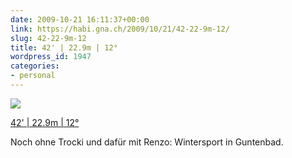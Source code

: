 ```yaml
---
date: 2009-10-21 16:11:37+00:00
link: https://habi.gna.ch/2009/10/21/42-22-9m-12/
slug: 42-22-9m-12
title: 42' | 22.9m | 12°
wordpress_id: 1947
categories:
- personal
---
```


[![](https://static.flickr.com/2668/4031729485_7f8c45067e_m.jpg)](https://www.flickr.com/photos/habi/4031729485/)

[42' | 22.9m | 12°](https://www.flickr.com/photos/habi/4031729485/)


Noch ohne Trocki und dafür mit Renzo: Wintersport in Guntenbad.
